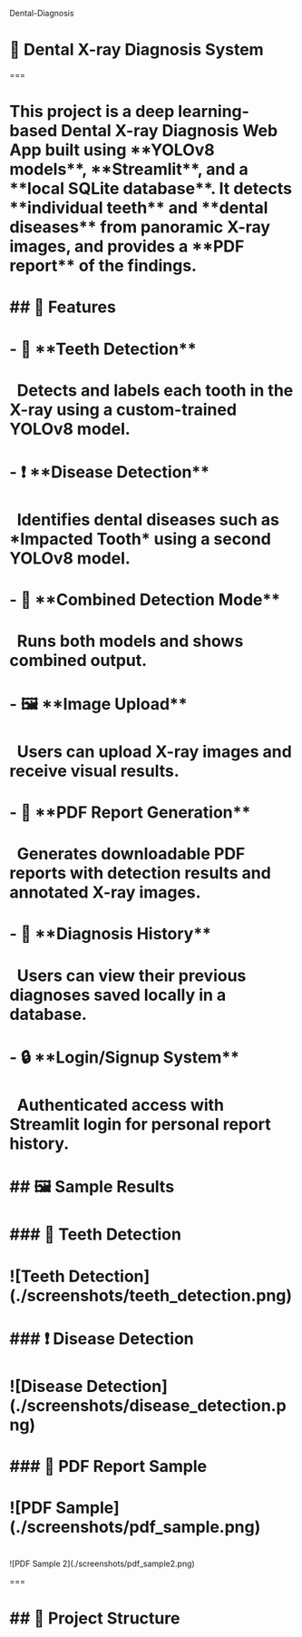 Dental-Diagnosis

# 🦷 Dental X-ray Diagnosis System
===

# 

# This project is a deep learning-based Dental X-ray Diagnosis Web App built using \*\*YOLOv8 models\*\*, \*\*Streamlit\*\*, and a \*\*local SQLite database\*\*. It detects \*\*individual teeth\*\* and \*\*dental diseases\*\* from panoramic X-ray images, and provides a \*\*PDF report\*\* of the findings.

# 

# \## 📌 Features

# 

# \- 🦷 \*\*Teeth Detection\*\*  

# &nbsp; Detects and labels each tooth in the X-ray using a custom-trained YOLOv8 model.

# 

# \- ❗ \*\*Disease Detection\*\*  

# &nbsp; Identifies dental diseases such as \*Impacted Tooth\* using a second YOLOv8 model.

# 

# \- 📝 \*\*Combined Detection Mode\*\*  

# &nbsp; Runs both models and shows combined output.

# 

# \- 🖼️ \*\*Image Upload\*\*  

# &nbsp; Users can upload X-ray images and receive visual results.

# 

# \- 🧾 \*\*PDF Report Generation\*\*  

# &nbsp; Generates downloadable PDF reports with detection results and annotated X-ray images.

# 

# \- 📁 \*\*Diagnosis History\*\*  

# &nbsp; Users can view their previous diagnoses saved locally in a database.

# 

# \- 🔒 \*\*Login/Signup System\*\*  

# &nbsp; Authenticated access with Streamlit login for personal report history.

# 

# \## 🖼️ Sample Results

# 

# \### 🦷 Teeth Detection  

# !\[Teeth Detection](./screenshots/teeth\_detection.png)

# 

# \### ❗ Disease Detection  

# !\[Disease Detection](./screenshots/disease\_detection.png)

# 

# \### 🧾 PDF Report Sample  

# !\[PDF Sample](./screenshots/pdf\_sample.png)

# 

!\[PDF Sample 2](./screenshots/pdf\_sample2.png)

===

# \## 📂 Project Structure

# 



